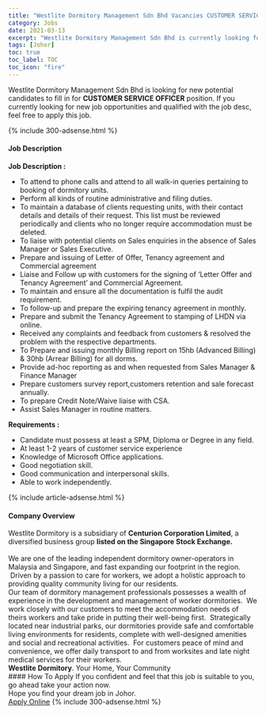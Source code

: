 ```yaml
---
title: "Westlite Dormitory Management Sdn Bhd Vacancies CUSTOMER SERVICE OFFICER" 
category: Jobs 
date: 2021-03-13 
excerpt: "Westlite Dormitory Management Sdn Bhd is currently looking for suitable person to fill in the CUSTOMER SERVICE OFFICER which based in Johor" 
tags: [Johor] 
toc: true 
toc_label: TOC 
toc_icon: "fire" 
--- 
```


<p>Westlite Dormitory Management Sdn Bhd is looking for new potential candidates to fill in for <b>CUSTOMER SERVICE OFFICER</b> position. If you currently looking for new job opportunities and qualified with the job desc, feel free to apply this job.
</p>{% include 300-adsense.html %} 
<div><div><h4>Job Description</h4></div><div><div><span><div><p><strong>Job Description :</strong></p><ul><li>To attend to phone calls and attend to all walk-in queries pertaining to booking of dormitory units.</li><li>Perform all kinds of routine administrative and filing duties.</li><li>To maintain a database of clients requesting units, with their contact details and details of their request. This list must be reviewed periodically and clients who no longer require accommodation must be deleted.</li><li>To liaise with potential clients on Sales enquiries in the absence of Sales Manager or Sales Executive.</li><li>Prepare and issuing of Letter of Offer, Tenancy agreement and Commercial agreement</li><li>Liaise and Follow up with customers for the signing of &#8216;Letter Offer and Tenancy Agreement&#8217; and Commercial Agreement.</li><li>To maintain and ensure all the documentation is fulfil the audit requirement.</li><li>To follow-up and prepare the expiring tenancy agreement in monthly.</li><li>Prepare and submit the Tenancy Agreement to stamping of LHDN via online.</li><li>Received any complaints and feedback from customers &amp; resolved the problem with the respective departments. &#160;</li><li>To Prepare and issuing monthly Billing report on 15hb (Advanced Billing) &amp; 30hb (Arrear Billing) for all dorms.</li><li>Provide ad-hoc reporting as and when requested from Sales Manager &amp; Finance Manager</li><li>Prepare customers survey report,customers retention and sale forecast annually.</li><li>To prepare Credit Note/Waive liaise with CSA. &#160;</li><li>Assist Sales Manager in routine matters.&#160;&#160;&#160;</li></ul><p><strong>Requirements :</strong></p><ul><li>Candidate must possess at least a SPM, Diploma or Degree in any field.</li><li>At least 1-2 years of customer service experience</li><li>Knowledge of Microsoft Office applications.</li><li>Good negotiation skill.</li><li>Good communication and interpersonal skills.</li><li>Able to work independently.</li></ul></div></span></div></div></div> 
{% include article-adsense.html %} 
<div><div><h4>Company Overview</h4></div><div><div><span><div><div>Westlite Dormitory is a subsidiary of <strong>Centurion Corporation Limited</strong>, a diversified business group <strong>listed on the Singapore Stock Exchange.&#160;</strong></div>
<div><br>
We are one of the leading independent dormitory owner-operators in Malaysia and Singapore, and fast expanding our footprint in the region. &#160;Driven by a passion to care for workers, we adopt a holistic approach to providing quality community living for our residents.</div>
<div>Our team of dormitory management professionals possesses a wealth of experience in the development and management of worker dormitories. &#160;We work closely with&#160;our customers&#160;to meet the accommodation needs of theirs workers and take pride in putting their well-being first. &#160;Strategically located near industrial parks, our dormitories provide safe and comfortable living environments for residents, complete with well-designed amenities and social and recreational activities. &#160;For customers peace of mind and convenience, we offer daily transport to and from worksites and late night medical services for&#160;their workers.</div>
<div><strong>Westlite Dormitory</strong>. Your Home, Your Community&#160;</div></div></span></div></div></div> 
#### How To Apply 
If you confident and feel that this job is suitable to you, go ahead take your action now. <br/> 
Hope you find your dream job in Johor. <br/> 
<a href="https://www.jobstreet.com.my/en/job/customer-service-officer-4504997?jobId=jobstreet-my-job-4504997&" class="btn btn--info" target="_blank" rel="nofollow noopenner">Apply Online</a> 
{% include 300-adsense.html %} 